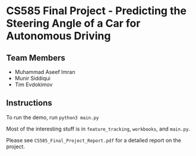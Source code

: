 # CS585 Final Project - Predicting the Steering Angle of a Car for Autonomous Driving
## Team Members
- Muhammad Aseef Imran
- Munir Siddiqui
- Tim Evdokimov

## Instructions
To run the demo, run `python3 main.py`

Most of the interesting stuff is in `feature_tracking`, `workbooks`, and `main.py`.

Please see `CS585_Final_Project_Report.pdf` for a detailed report on the project.